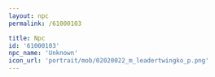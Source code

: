 ```yaml
---
layout: npc
permalink: /61000103

title: Npc
id: '61000103'
npc_name: 'Unknown'
icon_url: 'portrait/mob/02020022_m_leadertwingko_p.png'
---
```

